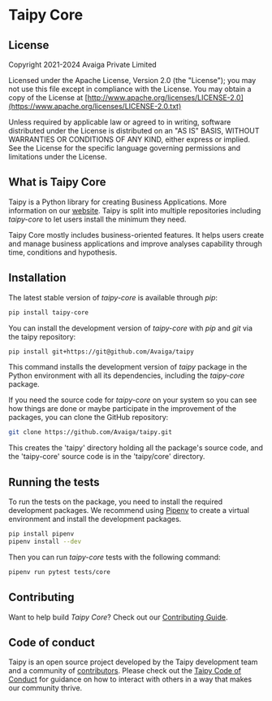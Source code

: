 # Taipy Core

## License

Copyright 2021-2024 Avaiga Private Limited

Licensed under the Apache License, Version 2.0 (the "License"); you may not use this file
except in compliance with the License. You may obtain a copy of the License at
[http://www.apache.org/licenses/LICENSE-2.0](https://www.apache.org/licenses/LICENSE-2.0.txt)

Unless required by applicable law or agreed to in writing, software distributed under the
License is distributed on an "AS IS" BASIS, WITHOUT WARRANTIES OR CONDITIONS OF ANY KIND,
either express or implied. See the License for the specific language governing permissions
and limitations under the License.

## What is Taipy Core

Taipy is a Python library for creating Business Applications. More information on our
[website](https://www.taipy.io). Taipy is split into multiple repositories including *taipy-core*
to let users install the minimum they need.

Taipy Core mostly includes business-oriented features. It helps users create and manage business
applications and improve analyses capability through time, conditions and hypothesis.

## Installation

The latest stable version of *taipy-core* is available through *pip*:
```bash
pip install taipy-core
```

You can install the development version of *taipy-core* with *pip* and *git* via the taipy repository:
```bash
pip install git+https://git@github.com/Avaiga/taipy
```

This command installs the development version of *taipy* package in the Python environment with all
its dependencies, including the *taipy-core* package.

If you need the source code for *taipy-core* on your system so you can see how things are done or
maybe participate in the improvement of the packages, you can clone the GitHub repository:

```bash
git clone https://github.com/Avaiga/taipy.git
```

This creates the 'taipy' directory holding all the package's source code, and the 'taipy-core'
source code is in the 'taipy/core' directory.

## Running the tests

To run the tests on the package, you need to install the required development packages.
We recommend using [Pipenv](https://pipenv.pypa.io/en/latest/) to create a virtual environment
and install the development packages.

```bash
pip install pipenv
pipenv install --dev
```

Then you can run *taipy-core* tests with the following command:

```bash
pipenv run pytest tests/core
```

## Contributing

Want to help build *Taipy Core*? Check out our
 [Contributing Guide](https://docs.taipy.io/en/latest/contributing/contributing/).

## Code of conduct

Taipy is an open source project developed by the Taipy development team and a community of
[contributors](https://docs.taipy.io/en/latest/contributing/contributors/). Please check out the
[Taipy Code of Conduct](https://docs.taipy.io/en/latest/contributing/code_of_conduct/) for guidance
on how to interact with others in a way that makes our community thrive.
